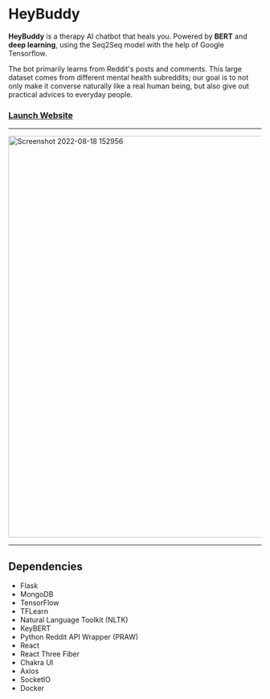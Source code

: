 # HeyBuddy
**HeyBuddy** is a therapy AI chatbot that heals you. Powered by **BERT** and **deep learning**, using the Seq2Seq model with the help of Google Tensorflow.

The bot primarily learns from Reddit's posts and comments. This large dataset comes from different mental health subreddits; our goal is to not only make it converse naturally like a real human being, but also give out practical advices to everyday people.

### [Launch Website](https://heybuddybot.herokuapp.com)

---

<img width="800" alt="Screenshot 2022-08-18 152956" src="https://user-images.githubusercontent.com/35755386/185309748-65b4ab55-7615-45f4-a49e-a0ac77175223.png">

---

## Dependencies
- Flask
- MongoDB
- TensorFlow
- TFLearn
- Natural Language Toolkit (NLTK)
- KeyBERT
- Python Reddit API Wrapper (PRAW)
- React
- React Three Fiber
- Chakra UI
- Axios
- SocketIO
- Docker
